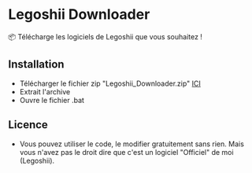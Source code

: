 # Legoshii Downloader

📦 Télécharge les logiciels de Legoshii que vous souhaitez !

## Installation

- Télécharger le fichier zip "Legoshii_Downloader.zip" [ICI](https://github.com/LegoshiiFR/Legoshii_Downloader/releases/download/V1/Legoshii_Downloader.zip)
- Extrait l'archive
- Ouvre le fichier .bat

## Licence

- Vous pouvez utiliser le code, le modifier gratuitement sans rien. Mais vous n'avez pas le droit dire que c'est un logiciel "Officiel" de moi (Legoshii).
